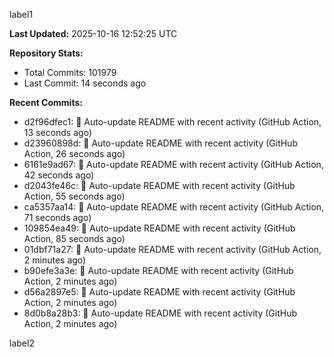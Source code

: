 
label1 
<!-- ACTIVITY_START -->
**Last Updated:** 2025-10-16 12:52:25 UTC

**Repository Stats:**
- Total Commits: 101979
- Last Commit: 14 seconds ago

**Recent Commits:**
- d2f96dfec1: 🤖 Auto-update README with recent activity (GitHub Action, 13 seconds ago)
- d23960898d: 🤖 Auto-update README with recent activity (GitHub Action, 26 seconds ago)
- 6161e9ad67: 🤖 Auto-update README with recent activity (GitHub Action, 42 seconds ago)
- d2043fe46c: 🤖 Auto-update README with recent activity (GitHub Action, 55 seconds ago)
- ca5357aa14: 🤖 Auto-update README with recent activity (GitHub Action, 71 seconds ago)
- 109854ea49: 🤖 Auto-update README with recent activity (GitHub Action, 85 seconds ago)
- 01dbf71a27: 🤖 Auto-update README with recent activity (GitHub Action, 2 minutes ago)
- b90efe3a3e: 🤖 Auto-update README with recent activity (GitHub Action, 2 minutes ago)
- d56a2897e5: 🤖 Auto-update README with recent activity (GitHub Action, 2 minutes ago)
- 8d0b8a28b3: 🤖 Auto-update README with recent activity (GitHub Action, 2 minutes ago)
<!-- ACTIVITY_END -->

label2
